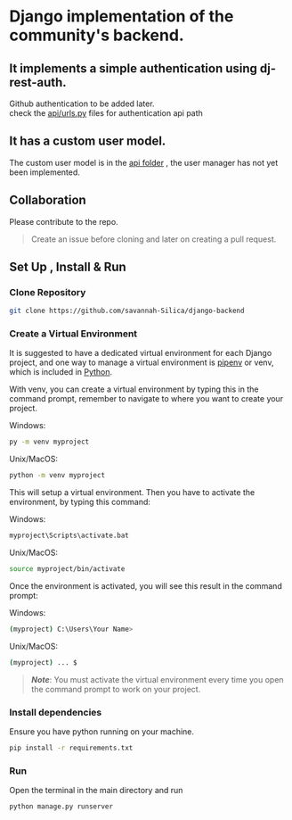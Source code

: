# Django implementation of the community's backend.

## It implements a simple authentication using dj-rest-auth.
 Github authentication to be added later.<br>
 check the [api/urls.py](https://github.com/savannah-Silica/django-backend/blob/main/api/urls.py) files for authentication api path

## It has a custom user model.
  The custom user model is in the [api folder](https://github.com/savannah-Silica/django-backend/tree/main/api) , the user manager has not yet been implemented.

## Collaboration
Please contribute to the repo.<br>
> Create an issue before cloning and later on creating a pull request.<br>


## Set Up , Install & Run

### Clone Repository
```bash
git clone https://github.com/savannah-Silica/django-backend
```

### Create a Virtual Environment
It is suggested to have a dedicated virtual environment for each Django project, and one way to manage a virtual environment is [pipenv](https://pypi.org/project/pipenv/) or venv, which is included in [Python](https://www.python.org/).

With venv, you can create a virtual environment by typing this in the command prompt, remember to navigate to where you want to create your project.

Windows:
```bash
py -m venv myproject
```
Unix/MacOS:
```bash
python -m venv myproject
```

This will setup a virtual environment. Then you have to activate the environment, by typing this command:

Windows:
```bash
myproject\Scripts\activate.bat
```
Unix/MacOS:
```bash
source myproject/bin/activate
```
Once the environment is activated, you will see this result in the command prompt:

Windows:
```bash
(myproject) C:\Users\Your Name>
```
Unix/MacOS:
```bash
(myproject) ... $
```

> ***Note***: You must activate the virtual environment every time you open the command prompt to work on your project.

### Install dependencies
Ensure you have python running on your machine.

```bash
pip install -r requirements.txt
```

### Run
Open the terminal in the main directory and run
```bash
python manage.py runserver
```
